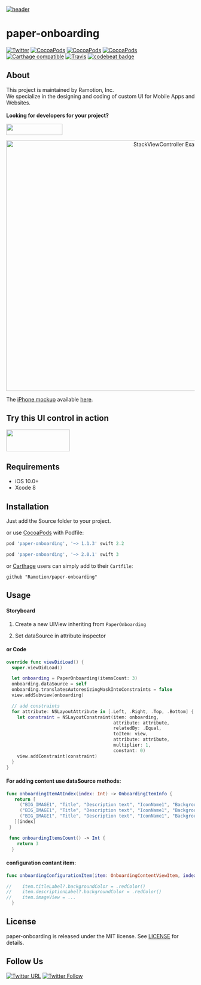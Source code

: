 [![header](https://raw.githubusercontent.com/Ramotion/paper-onboarding/master/header.png)](https://ramotion.com?utm_source=gthb&utm_medium=special&utm_campaign=paper-onboarding-logo)

# paper-onboarding
[![Twitter](https://img.shields.io/badge/Twitter-@Ramotion-blue.svg?style=flat)](http://twitter.com/Ramotion)
[![CocoaPods](https://img.shields.io/cocoapods/p/paper-onboarding.svg)](https://cocoapods.org/pods/paper-onboarding)
[![CocoaPods](https://img.shields.io/cocoapods/v/paper-onboarding.svg)](http://cocoapods.org/pods/paper-onboarding)
[![CocoaPods](https://img.shields.io/cocoapods/metrics/doc-percent/paper-onboarding.svg)](https://cdn.rawgit.com/Ramotion/paper-onboarding/master/docs/index.html)
[![Carthage compatible](https://img.shields.io/badge/Carthage-compatible-4BC51D.svg?style=flat)](https://github.com/Ramotion/paper-onboarding)
[![Travis](https://img.shields.io/travis/Ramotion/paper-onboarding.svg)](https://travis-ci.org/Ramotion/paper-onboarding)
[![codebeat badge](https://codebeat.co/badges/d06237c6-6ff7-4560-9602-b6cc65063383)](https://codebeat.co/projects/github-com-ramotion-paper-onboarding)


## About
This project is maintained by Ramotion, Inc.<br>
We specialize in the designing and coding of custom UI for Mobile Apps and Websites.<br><br>**Looking for developers for your project?** 

<a href="http://ramotion.com?utm_source=gthb&utm_medium=special&utm_campaign=paper-onboarding-contact-us/#Get_in_Touch" > <img src="https://github.com/Ramotion/navigation-stack/raw/master/contact_our_team@2x.png" width="150" height="30"></a>

<p align="center">
<a href="https://dribbble.com/shots/2694049-iOS-Pagination-Controller-Open-Source"><img src="https://raw.githubusercontent.com/Ramotion/paper-onboarding/master/preview.gif" width="890" height="668" alt="StackViewController Example App" /></a>
</p>

The [iPhone mockup](https://store.ramotion.com?utm_source=gthb&utm_medium=special&utm_campaign=paper-onboarding) available [here](https://store.ramotion.com?utm_source=gthb&utm_medium=special&utm_campaign=paper-onboarding).

## Try this UI control in action

<a href="https://itunes.apple.com/app/apple-store/id1182360240?pt=550053&ct=gthb-paper-onboarding&mt=8"><img src="https://github.com/Ramotion/navigation-stack/raw/master/Download_on_the_App_Store_Badge_US-UK_135x40.png" width="170" height="58"></a>

## Requirements

- iOS 10.0+
- Xcode 8

## Installation

Just add the Source folder to your project.

or use [CocoaPods](https://cocoapods.org) with Podfile:
``` ruby
pod 'paper-onboarding', '~> 1.1.3' swift 2.2

pod 'paper-onboarding', '~> 2.0.1' swift 3
```

or [Carthage](https://github.com/Carthage/Carthage) users can simply add to their `Cartfile`:
```
github "Ramotion/paper-onboarding"
```

## Usage

#### Storyboard

1) Create a new UIView inheriting from ```PaperOnboarding```

2) Set dataSource in attribute inspector

#### or Code

``` swift
override func viewDidLoad() {
  super.viewDidLoad()

  let onboarding = PaperOnboarding(itemsCount: 3)
  onboarding.dataSource = self
  onboarding.translatesAutoresizingMaskIntoConstraints = false
  view.addSubview(onboarding)

  // add constraints
  for attribute: NSLayoutAttribute in [.Left, .Right, .Top, .Bottom] {
    let constraint = NSLayoutConstraint(item: onboarding,
                                        attribute: attribute,
                                        relatedBy: .Equal,
                                        toItem: view,
                                        attribute: attribute,
                                        multiplier: 1,
                                        constant: 0)
    view.addConstraint(constraint)
  }
}
```

#### For adding content use dataSource methods:

``` swift
func onboardingItemAtIndex(index: Int) -> OnboardingItemInfo {
   return [
     ("BIG_IMAGE1", "Title", "Description text", "IconName1", "BackgroundColor", textColor, DescriptionColor, textFont, DescriptionFont),
     ("BIG_IMAGE1", "Title", "Description text", "IconName1", "BackgroundColor", textColor, DescriptionColor, textFont, DescriptionFont),
     ("BIG_IMAGE1", "Title", "Description text", "IconName1", "BackgroundColor", textColor, DescriptionColor, textFont, DescriptionFont)
   ][index]
 }

 func onboardingItemsCount() -> Int {
    return 3
  }

```

#### configuration contant item:

``` swift
func onboardingConfigurationItem(item: OnboardingContentViewItem, index: Int) {

//    item.titleLabel?.backgroundColor = .redColor()
//    item.descriptionLabel?.backgroundColor = .redColor()
//    item.imageView = ...
  }
```
## License

paper-onboarding is released under the MIT license.
See [LICENSE](./LICENSE) for details.


## Follow Us

[![Twitter URL](https://img.shields.io/twitter/url/http/shields.io.svg?style=social)](https://twitter.com/intent/tweet?text=https://github.com/ramotion/paper-onboarding)
[![Twitter Follow](https://img.shields.io/twitter/follow/ramotion.svg?style=social)](https://twitter.com/ramotion)
